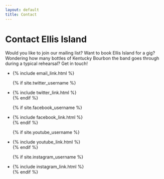 ```yaml
---
layout: default
title: Contact
---
```


# Contact Ellis Island

Would you like to join our mailing list? Want to book Ellis Island for a
gig? Wondering how many bottles of Kentucky Bourbon the band goes through
during a typical rehearsal? Get in touch!

<ul class="social-media-list">
  <li>
    {% include email_link.html %}
  </li>

  {% if site.twitter_username %}
    <li>
      {% include twitter_link.html %}
    </li>
  {% endif %}

  {% if site.facebook_username %}
    <li>
      {% include facebook_link.html %}
    </li>
  {% endif %}

  {% if site.youtube_username %}
    <li>
      {% include youtube_link.html %}
    </li>
  {% endif %}

  {% if site.instagram_username %}
    <li>
      {% include instagram_link.html %}
    </li>
  {% endif %}
</ul>
